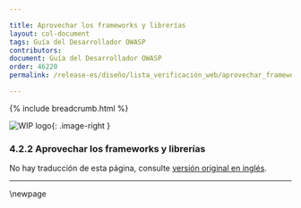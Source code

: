 ```yaml
---

title: Aprovechar los frameworks y librerías
layout: col-document
tags: Guía del Desarrollador OWASP
contributors:
document: Guía del Desarrollador OWASP
order: 46220
permalink: /release-es/diseño/lista_verificación_web/aprovechar_frameworks_librerías/

---
```


{% include breadcrumb.html %}

<style type="text/css">
.image-right {
  height: 180px;
  display: block;
  margin-left: auto;
  margin-right: auto;
  float: right;
}
</style>

![WIP logo](../../../../assets/images/dg_wip.png "Trabajo en curso"){: .image-right }

### 4.2.2 Aprovechar los frameworks y librerías

No hay traducción de esta página, consulte [versión original en inglés][release060202].

----

[release060202]: https://github.com/OWASP/www-project-developer-guide/blob/main/release/06-design/02-web-app-checklist/02-frameworks-libraries.md

\newpage
